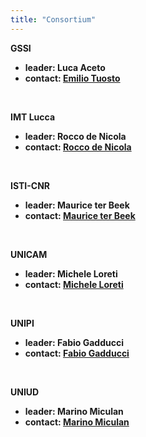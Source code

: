 ```yaml
---
title: "Consortium"
---
```



<strong>GSSI<strong/>
<ul>
<li>leader: Luca Aceto</li>
<li>contact: <a href="mailto:emilio.tuosto@gssi.it">Emilio Tuosto</a></li>
</ul>
<br/>


<strong>IMT Lucca<strong/>
<ul>
<li>leader: Rocco de Nicola</li>
<li>contact: <a href="mailto:rocco.denicola@imtlucca.it">Rocco de Nicola</a></li>
</ul>
<br/>


<strong>ISTI-CNR<strong/>
<ul>
<li>leader: Maurice ter Beek</li>
<li>contact: <a href="mailto:maurice.terbeek@isti.cnr.it">Maurice ter Beek</a></li>
</ul>
<br/>


<strong>UNICAM<strong/>
<ul>
<li>leader: Michele Loreti</li>
<li>contact: <a href="mailto:michele.loreti@unicam.it">Michele Loreti</a></li>
</ul>
<br/>


<strong>UNIPI<strong/>
<ul>
<li>leader: Fabio Gadducci</li>
<li>contact: <a href="mailto:gadducci@di.unipi.it">Fabio Gadducci</a></li>
</ul>
<br/>


<strong>UNIUD<strong/>
<ul>
<li>leader: Marino Miculan</li>
<li>contact: <a href="mailto:marino.miculan@uniud.it">Marino Miculan</a></li>
</ul>
<br/>

